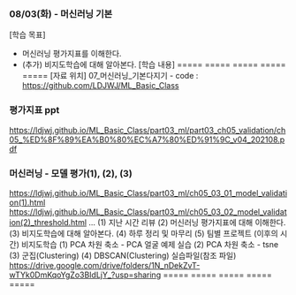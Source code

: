 ### 08/03(화) - 머신러닝 기본
[학습 목표]
- 머신러닝 평가지표를 이해한다.
- (추가) 비지도학습에 대해 알아본다.
[학습 내용]
===== ===== ===== ===== =====
[자료 위치] 07_머신러닝_기본다지기 -
code : https://github.com/LDJWJ/ML_Basic_Class
### 평가지표 ppt
https://ldjwj.github.io/ML_Basic_Class/part03_ml/part03_ch05_validation/ch05_%ED%8F%89%EA%B0%80%EC%A7%80%ED%91%9C_v04_202108.pdf
### 머신러닝 - 모델 평가(1), (2), (3)
https://ldjwj.github.io/ML_Basic_Class/part03_ml/ch05_03_01_model_validation(1).html
https://ldjwj.github.io/ML_Basic_Class/part03_ml/ch05_03_02_model_validation(2)_threshold.html
...
(1) 지난 시간 리뷰
(2) 머신러닝 평가지표에 대해 이해한다.
(3) 비지도학습에 대해 알아본다.
(4) 하루 정리 및 마무리
(5) 팀별 프로젝트
(이후의 시간) 비지도학습
(1) PCA 차원 축소
    - PCA 얼굴 예제 실습
(2) PCA 차원 축소 - tsne
(3) 군집(Clustering)
(4) DBSCAN(Clustering)
실습파일(참조 파일)
https://drive.google.com/drive/folders/1N_nDekZvT-wTYk0DmKqoYgZo3BIdLjY_?usp=sharing
===== ===== ===== ===== =====